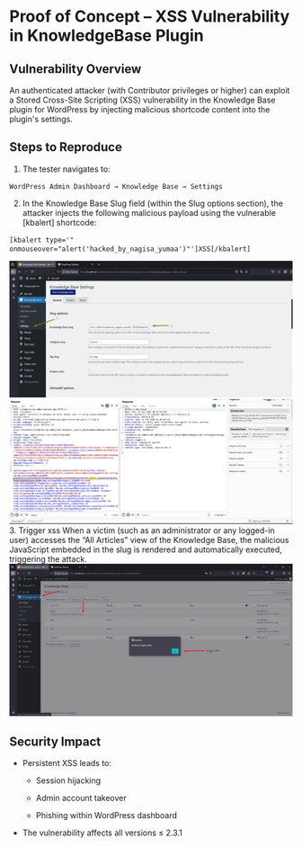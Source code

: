 # Proof of Concept – XSS Vulnerability in KnowledgeBase Plugin
## Vulnerability Overview
An authenticated attacker (with Contributor privileges or higher) can exploit a Stored Cross-Site Scripting (XSS) vulnerability in the Knowledge Base plugin for WordPress by injecting malicious shortcode content into the plugin's settings.
##  Steps to Reproduce
1. The tester navigates to:
```
WordPress Admin Dashboard → Knowledge Base → Settings
```
2. In the Knowledge Base Slug field (within the Slug options section), the attacker injects the following malicious payload using the vulnerable [kbalert] shortcode:
```
[kbalert type='" onmouseover="alert('hacked_by_nagisa_yumaa')"']XSS[/kbalert]
```
![alt text](1.png)
![alt text](2.png)
3. Trigger xss
When a victim (such as an administrator or any logged-in user) accesses the “All Articles” view of the Knowledge Base, the malicious JavaScript embedded in the slug is rendered and automatically executed, triggering the attack.
![alt text](3.png)
## Security Impact
* Persistent XSS leads to:

    * Session hijacking

    * Admin account takeover

    * Phishing within WordPress dashboard

* The vulnerability affects all versions ≤ 2.3.1